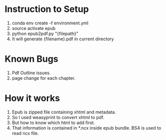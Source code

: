 # Instruction to Setup
1. conda env create -f environment.yml
2. source activate epub
3. python epub2pdf.py "{filepath}"
4. It will generate {filename}.pdf in current directory

# Known Bugs
1. Pdf Outline issues.
2. page change for each chapter.

# How it works
1. Epub is zipped file containing xhtml and metadata.
2. So I used weasyprint to convert xhtml to pdf.
3. But how to know which html to add first.
4. That information is contained in *.ncx inside epub bundle. BS4 is used to read ncx file.